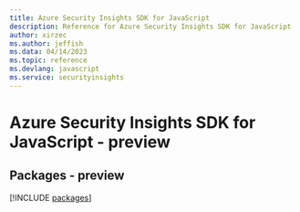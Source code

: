 ```yaml
---
title: Azure Security Insights SDK for JavaScript
description: Reference for Azure Security Insights SDK for JavaScript
author: xirzec
ms.author: jeffish
ms.data: 04/14/2023
ms.topic: reference
ms.devlang: javascript
ms.service: securityinsights
---
```

# Azure Security Insights SDK for JavaScript - preview
## Packages - preview
[!INCLUDE [packages](security-insights-index.md)]
